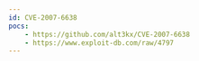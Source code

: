 ```yaml
---
id: CVE-2007-6638
pocs:
    - https://github.com/alt3kx/CVE-2007-6638
    - https://www.exploit-db.com/raw/4797
---
```


